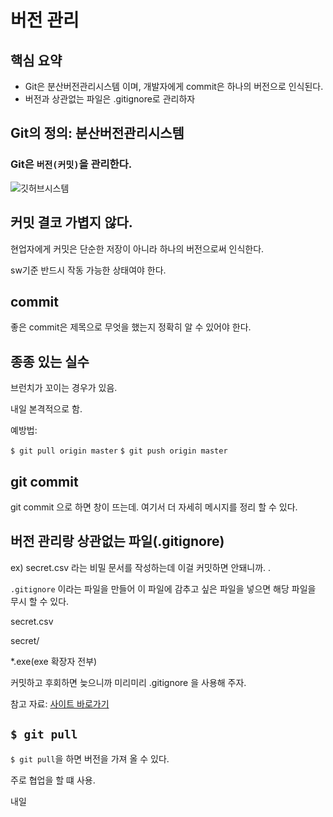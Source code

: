 

# 버전 관리

## 핵심 요약

- Git은 분산버전관리시스템 이며, 개발자에게 commit은 하나의 버전으로 인식된다. 
- 버전과 상관없는 파일은 .gitignore로 관리하자





## Git의 정의: 분산버전관리시스템

### Git은 ```버전(커밋)```을 관리한다. 

![깃허브시스템](https://t1.daumcdn.net/cfile/tistory/9927F33F5C403AFD2C)





## 커밋 결코 가볍지 않다. 

현업자에게 커밋은 단순한 저장이 아니라 하나의 버전으로써 인식한다.  

sw기준 반드시 작동 가능한 상태여야 한다. 



## commit

좋은 commit은 제목으로 무엇을 했는지 정확히 알 수 있어야 한다. 

## 종종 있는 실수 

브런치가 꼬이는 경우가 있음. 

내일 본격적으로 함.

예방법:

```$ git pull origin master```
```$ git push origin master```

## git commit 

git commit 으로 하면 창이 뜨는데. 여기서 더 자세히 메시지를 정리 할 수 있다. 

## 버전 관리랑 상관없는 파일(.gitignore)

ex) secret.csv 라는 비밀 문서를 작성하는데 이걸 커밋하면 안돼니까. .

```.gitignore``` 이라는 파일을 만들어 이 파일에 감추고 싶은 파일을 넣으면 해당 파일을 무시 할 수 있다. 

secret.csv 

secret/

*.exe(exe 확장자 전부)

커밋하고 후회하면 늦으니까 미리미리 .gitignore 을 사용해 주자. 

참고 자료: [사이트 바로가기](https://www.toptal.com/developers/gitignore)



## ```$ git pull```

```$ git pull```을 하면 버전을 가져 올 수 있다. 

주로 협업을 할 떄 사용. 

내일







